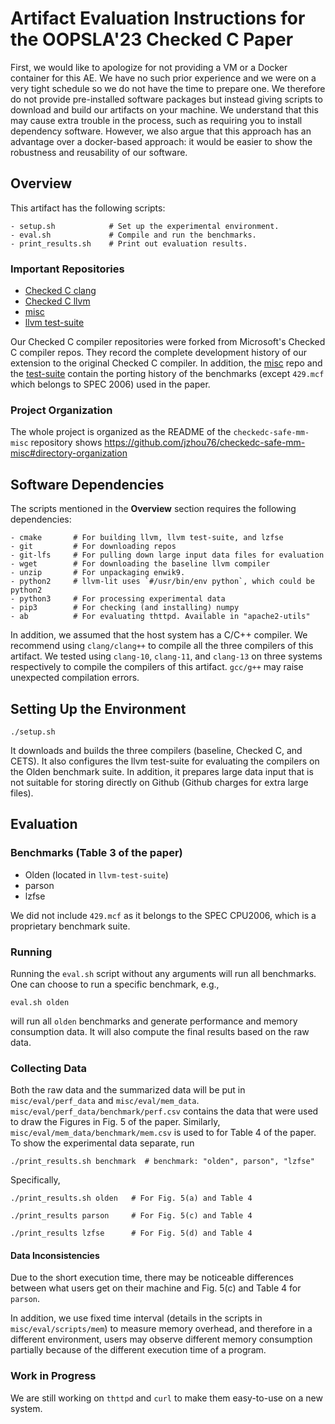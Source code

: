 # Artifact Evaluation Instructions for the OOPSLA'23 Checked C Paper

First, we would like to apologize for not providing a VM or a Docker container
for this AE. We have no such prior experience and we were on a very tight
schedule so we do not have the time to prepare one. We therefore do not provide
pre-installed software packages but instead giving scripts to download and
build our artifacts on your machine. We understand that this may cause extra
trouble in the process, such as requiring you to install dependency software.
However, we also argue that this approach has an advantage over a docker-based
approach: it would be easier to show the robustness and reusability of
our software.

## Overview
This artifact has the following scripts:

```shell
- setup.sh            # Set up the experimental environment.
- eval.sh             # Compile and run the benchmarks.
- print_results.sh    # Print out evaluation results.
```

### Important Repositories

- [Checked C clang](https://github.com/jzhou76/checkedc-clang)
- [Checked C llvm](https://github.com/jzhou76/checkedc-llvm)
- [misc](https://github.com/jzhou76/checkedc-safe-mm-misc)
- [llvm test-suite](https://github.com/jzhou76/test-suite)

Our Checked C compiler repositories were forked from Microsoft's Checked C
compiler repos. They record the complete development history of our extension
to the original Checked C compiler. In addition, the [misc](https://github.com/jzhou76/checkedc-safe-mm-misc)
repo and the [test-suite](https://github.com/jzhou76/test-suite) contain the
porting history of the benchmarks (except `429.mcf` which belongs to SPEC 2006)
used in the paper.

### Project Organization
The whole project is organized as the README of the `checkedc-safe-mm-misc`
repository shows https://github.com/jzhou76/checkedc-safe-mm-misc#directory-organization

## Software Dependencies
The scripts mentioned in the **Overview** section requires the following
dependencies:

```shell
- cmake       # For building llvm, llvm test-suite, and lzfse
- git         # For downloading repos
- git-lfs     # For pulling down large input data files for evaluation
- wget        # For downloading the baseline llvm compiler
- unzip       # For unpackaging enwik9.
- python2     # llvm-lit uses `#/usr/bin/env python`, which could be python2
- python3     # For processing experimental data
- pip3        # For checking (and installing) numpy
- ab          # For evaluating thttpd. Available in "apache2-utils"
```

In addition, we assumed that the host system has a C/C++ compiler. We recommend
using `clang/clang++` to compile all the three compilers of this artifact.
We tested using `clang-10`, `clang-11`, and `clang-13` on three systems
respectively to compile the compilers of this artifact.
`gcc/g++` may raise unexpected compilation errors.

## Setting Up the Environment

```shell
./setup.sh
```

It downloads and builds the three compilers (baseline, Checked C, and CETS).
It also configures the llvm test-suite for evaluating the compilers on the Olden
benchmark suite. In addition, it prepares large data input that is not suitable
for storing directly on Github (Github charges for extra large files).

## Evaluation

### Benchmarks (Table 3 of the paper)

- Olden (located in `llvm-test-suite`)
- parson
- lzfse

We did not include `429.mcf` as it belongs to the SPEC CPU2006, which is a
proprietary benchmark suite.

### Running

Running the `eval.sh` script without any arguments will run all benchmarks.
One can choose to run a specific benchmark, e.g.,

```shell
eval.sh olden
```

will run all `olden` benchmarks and generate performance and memory consumption
data. It will also compute the final results based on the raw data.

### Collecting Data

Both the raw data and the summarized data will be put in `misc/eval/perf_data`
and `misc/eval/mem_data`. `misc/eval/perf_data/benchmark/perf.csv` contains
the data that were used to draw the Figures in Fig. 5 of the paper. Similarly,
`misc/eval/mem_data/benchmark/mem.csv` is used to for Table 4 of the paper.
To show the experimental data separate, run

```shell
./print_results.sh benchmark  # benchmark: "olden", parson", "lzfse"
```

Specifically,

```shell
./print_results.sh olden   # For Fig. 5(a) and Table 4

./print_results parson     # For Fig. 5(c) and Table 4

./print_results lzfse      # For Fig. 5(d) and Table 4
```

#### Data Inconsistencies
Due to the short execution time, there may be noticeable differences between
what users get on their machine and Fig. 5(c) and Table 4 for `parson`.

In addition, we use fixed time interval (details in the scripts in
`misc/eval/scripts/mem`) to measure memory overhead, and therefore in a
different environment, users may observe different memory consumption partially
because of the different execution time of a program.

### Work in Progress
We are still working on `thttpd` and `curl` to make them easy-to-use on a
new system.
